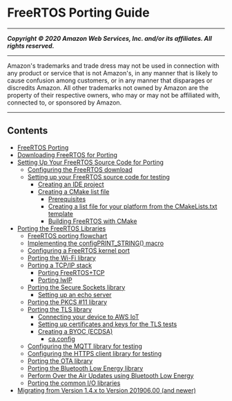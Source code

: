 # FreeRTOS Porting Guide

-----
*****Copyright &copy; 2020 Amazon Web Services, Inc. and/or its affiliates. All rights reserved.*****

-----
Amazon's trademarks and trade dress may not be used in 
     connection with any product or service that is not Amazon's, 
     in any manner that is likely to cause confusion among customers, 
     or in any manner that disparages or discredits Amazon. All other 
     trademarks not owned by Amazon are the property of their respective
     owners, who may or may not be affiliated with, connected to, or 
     sponsored by Amazon.

-----
## Contents
+ [FreeRTOS Porting](porting-guide.md)
+ [Downloading FreeRTOS for Porting](porting-download.md)
+ [Setting Up Your FreeRTOS Source Code for Porting](porting-set-up-project.md)
   + [Configuring the FreeRTOS download](porting-set-up-directory.md)
   + [Setting up your FreeRTOS source code for testing](testing-set-up.md)
      + [Creating an IDE project](porting-create-project.md)
      + [Creating a CMake list file](porting-cmake-setup.md)
         + [Prerequisites](building-cmake-prereqs.md)
         + [Creating a list file for your platform from the CMakeLists.txt template](cmake-template.md)
         + [Building FreeRTOS with CMake](building-cmake.md)
+ [Porting the FreeRTOS Libraries](afr-porting.md)
   + [FreeRTOS porting flowchart](porting-chart.md)
   + [Implementing the configPRINT_STRING() macro](afr-porting-config.md)
   + [Configuring a FreeRTOS kernel port](afr-porting-kernel.md)
   + [Porting the Wi-Fi library](afr-porting-wifi.md)
   + [Porting a TCP/IP stack](afr-porting-tcp.md)
      + [Porting FreeRTOS+TCP](porting-freertos-tcp.md)
      + [Porting lwIP](porting-lwip.md)
   + [Porting the Secure Sockets library](afr-porting-ss.md)
      + [Setting up an echo server](afr-echo-server.md)
   + [Porting the PKCS #11 library](afr-porting-pkcs.md)
   + [Porting the TLS library](afr-porting-tls.md)
      + [Connecting your device to AWS IoT](testing-connect-iot.md)
      + [Setting up certificates and keys for the TLS tests](tls-certkey-setup.md)
      + [Creating a BYOC (ECDSA)](afr-byoc.md)
         + [ca.config](porting-ca-config.md)
   + [Configuring the MQTT library for testing](afr-porting-mqtt.md)
   + [Configuring the HTTPS client library for testing](afr-porting-https.md)
   + [Porting the OTA library](afr-porting-ota.md)
   + [Porting the Bluetooth Low Energy library](afr-porting-ble.md)
   + [Perform Over the Air Updates using Bluetooth Low Energy](ota-updates-ble.md)
   + [Porting the common I/O libraries](freertos-porting-commonio.md)
+ [Migrating from Version 1.4.x to Version 201906.00 (and newer)](porting-migration.md)